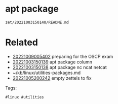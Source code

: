 # apt package

` zet/20221003150140/README.md `

# Related

- [20221009005402](/zet/20221009005402/README.md) preparing for the OSCP exam
- [20221003150139](/zet/20221003150139/README.md) apt package column
- [20221003150138](/zet/20221003150138/README.md) apt package nc ncat netcat
- ~/kb/linux/utilities-packages.md
- [20221005200242](/zet/20221005200242/README.md) empty zettels to fix

Tags:

    #linux #utilities 
